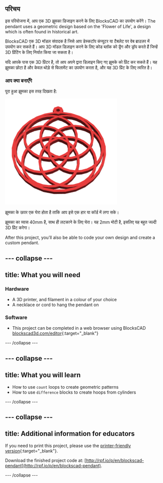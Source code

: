 ## परिचय

इस परियोजना में, आप एक 3D झुमका डिजाइन करने के लिए BlocksCAD का उपयोग करेंगे। The pendant uses a geometric design based on the 'Flower of Life', a design which is often found in historical art.

BlocksCAD एक 3D मॉडल संपादक है जिसे आप डेस्कटॉप कंप्यूटर या टैबलेट पर वेब ब्राउज़र में उपयोग कर सकते हैं। आप 3D मॉडल डिज़ाइन करने के लिए कोड ब्लॉक को ड्रैग और ड्रॉप करते हैं जिन्हें 3D प्रिंटिंग के लिए निर्यात किया जा सकता है।

यदि आपके पास एक 3D प्रिंटर है, तो आप अपने द्वारा डिज़ाइन किए गए झुमके को प्रिंट कर सकते हैं। यह झुमका छोटा है और केवल थोड़े से फिलामेंट का उपयोग करता है, और यह 3D प्रिंट के लिए त्वरित है।

### आप क्या बनाएँगे

पूरा हुआ झुमका इस तरह दिखता है:

![screenshot](images/pendant-finished.png)

झुमका के ऊपर एक घेरा होता है ताकि आप इसे एक हार या कॉर्ड में लगा सके।

झुमका का व्यास 40mm है, साथ ही लटकाने के लिए घेरा। यह 2mm मोटी है, इसलिए यह बहुत जल्दी 3D प्रिंट करेगा।

After this project, you’ll also be able to code your own design and create a custom pendant.

--- collapse ---
---
title: What you will need
---

### Hardware

+ A 3D printer, and filament in a colour of your choice
+ A necklace or cord to hang the pendant on

### Software

+ This project can be completed in a web browser using BlocksCAD [blockscad3d.com/editor](https://www.blockscad3d.com/editor){:target="_blank"}

--- /collapse ---

--- collapse ---
---
title: What you will learn
---

+ How to use `count` loops to create geometric patterns
+ How to use `difference` blocks to create hoops from cylinders

--- /collapse ---

--- collapse ---
---
title: Additional information for educators
---

If you need to print this project, please use the [printer-friendly version](https://projects.raspberrypi.org/en/projects/blockscad-pendant/print){:target="_blank"}.

Download the finished project code at: [http://rpf.io/p/en/blockscad-pendant](http://rpf.io/p/en/blockscad-pendant).

--- /collapse ---
